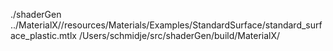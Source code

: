 ./shaderGen ../MaterialX//resources/Materials/Examples/StandardSurface/standard_surface_plastic.mtlx /Users/schmidje/src/shaderGen/build/MaterialX/
